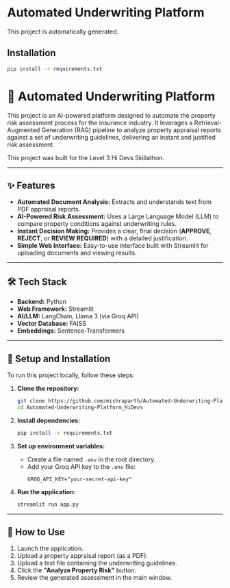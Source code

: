 # Automated Underwriting Platform

This project is automatically generated.

## Installation

```sh
pip install -r requirements.txt
```

# 🤖 Automated Underwriting Platform

This project is an AI-powered platform designed to automate the property risk assessment process for the insurance industry. It leverages a Retrieval-Augmented Generation (RAG) pipeline to analyze property appraisal reports against a set of underwriting guidelines, delivering an instant and justified risk assessment.

This project was built for the Level 3 Hi Devs Skillathon.

---

## ✨ Features

* **Automated Document Analysis:** Extracts and understands text from PDF appraisal reports.
* **AI-Powered Risk Assessment:** Uses a Large Language Model (LLM) to compare property conditions against underwriting rules.
* **Instant Decision Making:** Provides a clear, final decision (**APPROVE**, **REJECT**, or **REVIEW REQUIRED**) with a detailed justification.
* **Simple Web Interface:** Easy-to-use interface built with Streamlit for uploading documents and viewing results.

---

## 🛠️ Tech Stack

* **Backend:** Python
* **Web Framework:** Streamlit
* **AI/LLM:** LangChain, Llama 3 (via Groq API)
* **Vector Database:** FAISS
* **Embeddings:** Sentence-Transformers

---

## 🚀 Setup and Installation

To run this project locally, follow these steps:

1.  **Clone the repository:**
    ```bash
    git clone https://github.com/mishraparth/Automated-Underwriting-Platform_HiDevs.git
    cd Automated-Underwriting-Platform_HiDevs
    ```

2.  **Install dependencies:**
    ```bash
    pip install -r requirements.txt
    ```

3.  **Set up environment variables:**
    * Create a file named `.env` in the root directory.
    * Add your Groq API key to the `.env` file:
        ```env
        GROQ_API_KEY="your-secret-api-key"
        ```

4.  **Run the application:**
    ```bash
    streamlit run app.py
    ```

---

## 📖 How to Use

1.  Launch the application.
2.  Upload a property appraisal report (as a PDF).
3.  Upload a text file containing the underwriting guidelines.
4.  Click the **"Analyze Property Risk"** button.
5.  Review the generated assessment in the main window.
